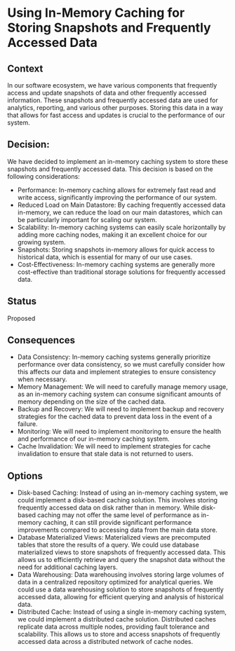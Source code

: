 # Using In-Memory Caching for Storing Snapshots and Frequently Accessed Data

## Context
In our software ecosystem, we have various components that frequently access and update snapshots of data and other frequently accessed information. 
These snapshots and frequently accessed data are used for analytics, reporting, and various other purposes. 
Storing this data in a way that allows for fast access and updates is crucial to the performance of our system.

## Decision: 
We have decided to implement an in-memory caching system to store these snapshots and frequently accessed data. 
This decision is based on the following considerations:
  * Performance: In-memory caching allows for extremely fast read and write access, significantly improving the performance of our system.
  * Reduced Load on Main Datastore: By caching frequently accessed data in-memory, we can reduce the load on our main datastores, which can be particularly important for scaling our system.
  * Scalability: In-memory caching systems can easily scale horizontally by adding more caching nodes, making it an excellent choice for our growing system.
  * Snapshots: Storing snapshots in-memory allows for quick access to historical data, which is essential for many of our use cases.
  * Cost-Effectiveness: In-memory caching systems are generally more cost-effective than traditional storage solutions for frequently accessed data.

## Status
Proposed

## Consequences
 * Data Consistency: In-memory caching systems generally prioritize performance over data consistency, so we must carefully consider how this affects our data and implement strategies to ensure consistency when necessary.
 * Memory Management: We will need to carefully manage memory usage, as an in-memory caching system can consume significant amounts of memory depending on the size of the cached data.
 * Backup and Recovery: We will need to implement backup and recovery strategies for the cached data to prevent data loss in the event of a failure.
 * Monitoring: We will need to implement monitoring to ensure the health and performance of our in-memory caching system.
 * Cache Invalidation: We will need to implement strategies for cache invalidation to ensure that stale data is not returned to users.

## Options
 * Disk-based Caching: Instead of using an in-memory caching system, we could implement a disk-based caching solution. This involves storing frequently accessed data on disk rather than in memory. While disk-based caching may not offer the same level of performance as in-memory caching, it can still provide significant performance improvements compared to accessing data from the main data store.
 * Database Materialized Views: Materialized views are precomputed tables that store the results of a query. We could use database materialized views to store snapshots of frequently accessed data. This allows us to efficiently retrieve and query the snapshot data without the need for additional caching layers.
 * Data Warehousing: Data warehousing involves storing large volumes of data in a centralized repository optimized for analytical queries. We could use a data warehousing solution to store snapshots of frequently accessed data, allowing for efficient querying and analysis of historical data.
 * Distributed Cache: Instead of using a single in-memory caching system, we could implement a distributed cache solution. Distributed caches replicate data across multiple nodes, providing fault tolerance and scalability. This allows us to store and access snapshots of frequently accessed data across a distributed network of cache nodes.
